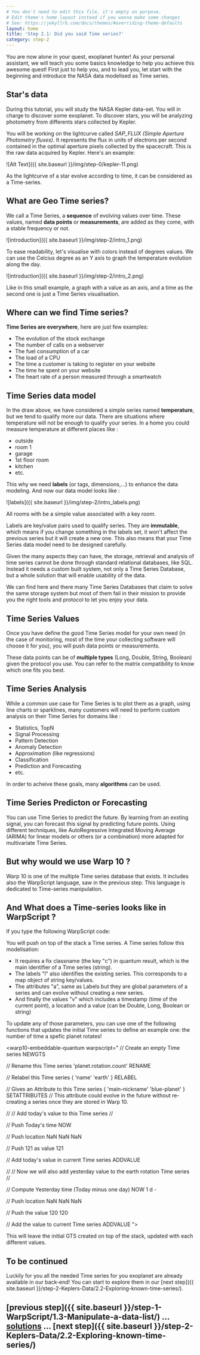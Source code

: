 ```yaml
---
# You don't need to edit this file, it's empty on purpose.
# Edit theme's home layout instead if you wanna make some changes
# See: https://jekyllrb.com/docs/themes/#overriding-theme-defaults
layout: home
title: 'Step 2.1: Did you said Time series?'
category: step-2
---
```


You are now alone in your quest, exoplanet hunter! As your personal assistant, we will teach you some basics knowledge to help you achieve this awesome quest!
First just to help you, and to lead you, let start with the beginning and introduce the NASA data modelised as Time series.

## Star's data

During this tutorial, you will study the NASA Kepler data-set. You will in charge to discover some exoplanet. To discover stars, you will be analyzing photometry from differents stars collected by Kepler.

You will be working on the lightcurve called *SAP_FLUX (Simple Aperture Photometry fluxes)*. It represents the flux in units of electrons per second contained in the optimal
aperture pixels collected by the spacecraft. This is the raw data acquired by Kepler. Here's an example:

![Alt Text]({{ site.baseurl }}/img/step-0/kepler-11.png)

As the lightcurve of a star evolve according to time, it can be considered as a Time-series.

## What are Geo Time series?


We call a Time Series, a **sequence** of evolving values over time. These values, named **data points** or **measurements**, are added as they come, with a stable frequency or not.


![introduction]({{ site.baseurl }}/img/step-2/intro_1.png)

To ease readability, let's visualise with colors instead of degrees values. We can use the Celcius degree as an Y axis to graph the temperature evolution along the day.


![introduction]({{ site.baseurl }}/img/step-2/intro_2.png)

Like in this small example, a graph with a value as an axis, and a time as the second one is just a Time Series visualisation.


## Where can we find Time series?
**Time Series are everywhere**, here are just few examples:

- The evolution of the stock exchange
- The number of calls on a webserver
- The fuel consumption of a car
- The load of a CPU
- The time a customer is taking to register on your website
- The time he spent on your website
- The heart rate of a person measured through a smartwatch


## Time Series data model
In the draw above, we have considered a simple series named **temperature**, but we tend to qualify more our data. There are situations where temperature will not be enough to qualify your series. In a home you could measure temperature at different places like :

- outside
- room 1
- garage
- 1st floor room
- kitchen
- etc.

This why we need **labels** (or tags, dimensions,...) to enhance the data modeling. And now our data model looks like :


![labels]({{ site.baseurl }}/img/step-2/intro_labels.png)

All rooms with be a simple value associated with a key *room*.

Labels are key/value pairs used to qualify series. They are **immutable**, which means if you change something in the labels set, it won't affect the previous series but it will create a new one. This also means that your Time Series data model need to be designed carefully.

Given the many aspects they can have, the storage, retrieval and analysis of time series cannot be done through standard relational databases, like SQL. Instead it needs a custom built system, not only a Time Series Database, but a whole solution that will enable usability of the data.

We can find here and there many Time Series Databases that claim to solve the same storage system but most of them fail in their mission to provide you the right tools and protocol to let you enjoy your data.


## Time Series Values
Once you have define the good Time Series model for your own need (in the case of monitoring, most of the time your collecting software will choose it for you), you will push data points or measurements.

These data points can be of **multiple types** (Long, Double, String, Boolean)  given the protocol you use. You can refer to the matrix compatibility to know which one fits you best.


## Time Series Analysis
While a common use case for Time Series is to plot them as a graph, using line charts or sparklines, many customers will need to perform custom analysis on their Time Series for domains like :

- Statistics, TopN
- Signal Processing
- Pattern Detection
- Anomaly Detection
- Approximation (like regressions)
- Classification
- Prediction and Forecasting
- etc.

In order to acheive these goals, many **algorithms** can be used.

## Time Series Predicton or Forecasting
You can use Time Series to predict the future. By learning from an exsting signal, you can forecast this signal by predicting future points. Using different techniques, like AutoRegressive Integrated Moving Average (ARIMA) for linear models or others (or a combination) more adapted for multivariate Time Series.


## But why would we use Warp 10 ?

Warp 10 is one of the multiple Time series database that exists. It includes also the WarpScript language, saw in the previous step. This language is dedicated to Time-series manipulation.

## And What does a Time-series looks like in WarpScript ?

If you type the following WarpScript code:

<warp10-embeddable-quantum warpscript="
// Create an empty GTS
NEWGTS
">
</warp10-embeddable-quantum>

You will push on top of the stack a Time series. A Time series follow this modelisation:

  - It requires a fix classname (the key "c") in quantum result, which is the main identifier of a Time series (string).
  - The labels "l" also identifies the existing series. This corresponds to a map object of string key/values.
  - The attributes "a", same as Labels but they are global parameters of a series and can evolve without creating a new series.
  - And finally the values "v" which includes a timestamp (time of the current point), a location and a value (can be Double, Long, Boolean or string)

To update any of those parameters, you can use one of the following functions that updates the initial Time series to define an example one: the number of time a spefic planet rotates!


<warp10-embeddable-quantum warpscript="
// Create an empty Time series
NEWGTS

// Rename this Time series
'planet.rotation.count' RENAME

// Relabel this Time series
{ 'name' 'earth' } RELABEL

// Gives an Attribute to this Time series
{ 'main-nickname' 'blue-planet' } SETATTRIBUTES  // This attribute could evolve in the future without re-creating a series once they are stored in Warp 10.

//
// Add today's value to this Time series
//

// Push Today's time
NOW 

// Push location
NaN NaN NaN 

// Push 121 as value 
121

// Add today's value in current Time series
ADDVALUE

//
// Now we will also add yesterday value to the earth rotation Time series
//

// Compute Yesterday time (Today minus one day)
NOW 1 d - 

// Push location
NaN NaN NaN 

// Push the value 120
120

// Add the value to current Time series
ADDVALUE
">
</warp10-embeddable-quantum>


This will leave the initial GTS created on top of the stack, updated with each different values.

## To be continued

Luckily for you all the needed Time series for you exoplanet are already available in our back-end! You can start to explore them in our [next step]({{ site.baseurl }}/step-2-Keplers-Data/2.2-Exploring-known-time-series/).

## [previous step]({{ site.baseurl }}/step-1-WarpScript/1.3-Manipulate-a-data-list/) ... [solutions]() ... [next step]({{ site.baseurl }}/step-2-Keplers-Data/2.2-Exploring-known-time-series/)